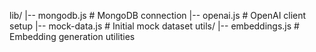 lib/
  |-- mongodb.js         # MongoDB connection
  |-- openai.js         # OpenAI client setup
  |-- mock-data.js      # Initial mock dataset
utils/
  |-- embeddings.js     # Embedding generation utilities
